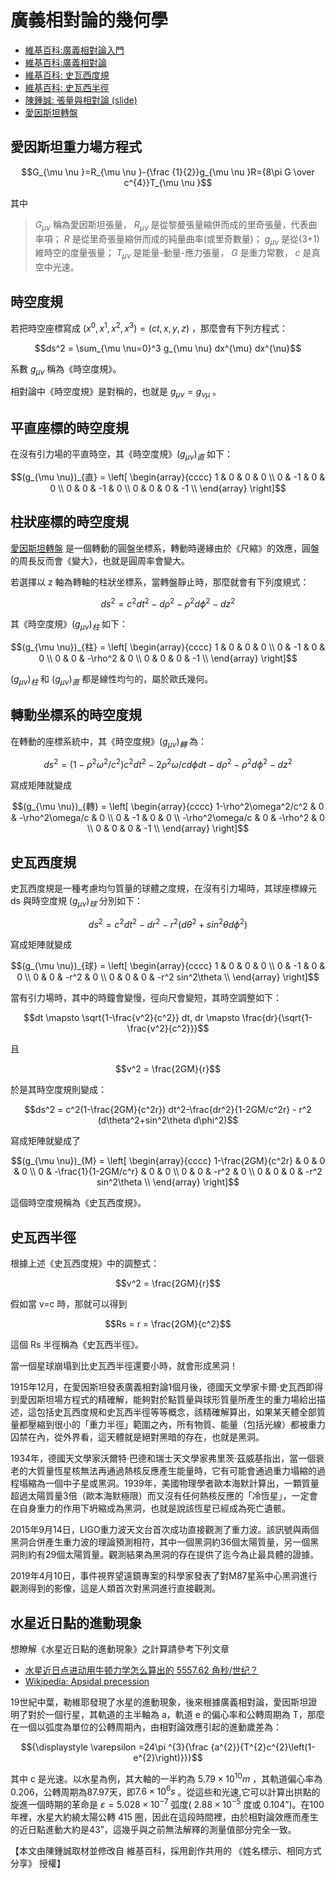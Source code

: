 # 廣義相對論的幾何學


* [維基百科:廣義相對論入門](https://zh.wikipedia.org/wiki/%E5%BB%A3%E7%BE%A9%E7%9B%B8%E5%B0%8D%E8%AB%96%E5%85%A5%E9%96%80)
* [維基百科:廣義相對論](https://zh.wikipedia.org/wiki/%E5%BB%A3%E7%BE%A9%E7%9B%B8%E5%B0%8D%E8%AB%96)
* [維基百科: 史瓦西度規](https://zh.wikipedia.org/wiki/%E5%8F%B2%E7%93%A6%E8%A5%BF%E5%BA%A6%E8%A6%8F)
* [維基百科: 史瓦西半徑](https://zh.wikipedia.org/wiki/%E5%8F%B2%E7%93%A6%E8%A5%BF%E5%8D%8A%E5%BE%91)
* [陳鍾誠: 張量與相對論 (slide)](https://www.slideshare.net/ccckmit/ss-102810968)
* [愛因斯坦轉盤](https://www.wukong.com/question/6430809135561834754/) 


## 愛因斯坦重力場方程式


```math
G_{\mu \nu }=R_{\mu \nu }-{\frac {1}{2}}g_{\mu \nu }R={8\pi G \over c^{4}}T_{\mu \nu }
```

其中

> $`G_{{\mu \nu }}`$ 稱為愛因斯坦張量，
> $`R_{{\mu \nu }}`$ 是從黎曼張量縮併而成的里奇張量，代表曲率項；
> $`R`$ 是從里奇張量縮併而成的純量曲率(或里奇數量)；
> $`g_{{\mu \nu }}`$ 是從(3+1)維時空的度量張量；
> $`T_{{\mu \nu }}`$ 是能量-動量-應力張量，
> $`G`$ 是重力常數，
> $`c`$ 是真空中光速。

## 時空度規

若把時空座標寫成 $`(x^0, x^1, x^2, x^3) = (ct, x, y, z)`$ ，那麼會有下列方程式：

```math
ds^2 = \sum_{\mu \nu=0}^3 g_{\mu \nu} dx^{\mu} dx^{\nu}
```

系數 $`g_{\mu \nu}`$ 稱為《時空度規》。

相對論中《時空度規》是對稱的，也就是 $`g_{\mu \nu}=g_{\nu \mu}`$ 。

## 平直座標的時空度規

在沒有引力場的平直時空，其《時空度規》$`(g_{\mu \nu})_{直}`$ 如下：

```math
(g_{\mu \nu})_{直} =
 \left[ 
 \begin{array}{cccc}
    1 & 0 & 0 & 0 \\
    0 & -1 & 0 & 0 \\
    0 & 0 & -1 & 0 \\ 
    0 & 0 & 0 & -1 \\ 
 \end{array} 
 \right]
```

## 柱狀座標的時空度規

[愛因斯坦轉盤](https://www.wukong.com/question/6430809135561834754/) 是一個轉動的圓盤坐標系，轉動時邊緣由於《尺縮》的效應，圓盤的周長反而會《變大》，也就是圓周率會變大。

若選擇以 z 軸為轉軸的柱狀坐標系，當轉盤靜止時，那麼就會有下列度規式：

```math
ds^2 = c^2 dt^2 - d\rho^2-\rho^2 d\phi^2-dz^2
``` 


其《時空度規》$`(g_{\mu \nu})_{柱}`$ 如下：

```math
(g_{\mu \nu})_{柱} =
 \left[ 
 \begin{array}{cccc}
    1 & 0 & 0 & 0 \\
    0 & -1 & 0 & 0 \\
    0 & 0 & -\rho^2 & 0 \\ 
    0 & 0 & 0 & -1 \\ 
 \end{array} 
 \right]
```

$`(g_{\mu \nu})_{柱}`$ 和 $`(g_{\mu \nu})_{直}`$ 都是線性均勻的，屬於歐氏幾何。

## 轉動坐標系的時空度規

在轉動的座標系統中，其《時空度規》$`(g_{\mu \nu})_{轉}`$ 為：

```math
ds^2 = (1-\rho^2\omega^2/c^2) c^2 dt^2 - 2 \rho^2\omega/c d\phi dt - d\rho^2 - \rho^2 d\phi^2 - dz^2
```

寫成矩陣就變成

```math
(g_{\mu \nu})_{轉} =
 \left[ 
 \begin{array}{cccc}
    1-\rho^2\omega^2/c^2 & 0 & -\rho^2\omega/c & 0 \\
    0 & -1 & 0 & 0 \\
    -\rho^2\omega/c & 0 & -\rho^2 & 0 \\ 
    0 & 0 & 0 & -1 \\ 
 \end{array} 
 \right]
```

## 史瓦西度規


史瓦西度規是一種考慮均勻質量的球體之度規，在沒有引力場時，其球座標線元 ds 與時空度規 $`(g_{\mu \nu})_{球}`$ 分別如下：

```math
ds^2 = c^2 dt^2 -dr^2 - r^2(d\theta^2+sin^2\theta d\phi^2)
```

寫成矩陣就變成

```math
(g_{\mu \nu})_{球} =
 \left[ 
 \begin{array}{cccc}
    1 & 0 & 0 & 0 \\
    0 & -1 & 0 & 0 \\
    0 & 0 & -r^2 & 0 \\ 
    0 & 0 & 0 & -r^2 sin^2\theta \\ 
 \end{array} 
 \right]
```

當有引力場時，其中的時鐘會變慢，徑向尺會變短，其時空調整如下：


```math
dt \mapsto \sqrt{1-\frac{v^2}{c^2}} dt,   dr \mapsto \frac{dr}{\sqrt{1-\frac{v^2}{c^2}}}
```

且 

```math
v^2 = \frac{2GM}{r}
```

於是其時空度規則變成：

```math
ds^2 = c^2(1-\frac{2GM}{c^2r}) dt^2-\frac{dr^2}{1-2GM/c^2r} - r^2 (d\theta^2+sin^2\theta d\phi^2)
```

寫成矩陣就變成了

```math
(g_{\mu \nu})_{M} =
 \left[ 
 \begin{array}{cccc}
    1-\frac{2GM}{c^2r} & 0 & 0 & 0 \\
    0 & -\frac{1}{1-2GM/c^r} & 0 & 0 \\
    0 & 0 & -r^2 & 0 \\ 
    0 & 0 & 0 & -r^2 sin^2\theta \\ 
 \end{array} 
 \right]
```

這個時空度規稱為《史瓦西度規》。

## 史瓦西半徑

根據上述《史瓦西度規》中的調整式：

```math
v^2 = \frac{2GM}{r}
```

假如當 v=c 時，那就可以得到

```math
Rs = r = \frac{2GM}{c^2}
```

這個 Rs 半徑稱為《史瓦西半徑》。

當一個星球崩塌到比史瓦西半徑還要小時，就會形成黑洞！

1915年12月，在愛因斯坦發表廣義相對論1個月後，德國天文學家卡爾·史瓦西即得到愛因斯坦場方程式的精確解，能夠對於點質量與球形質量所產生的重力場給出描述，這包括史瓦西度規和史瓦西半徑等等概念，該精確解算出，如果某天體全部質量都壓縮到很小的「重力半徑」範圍之內，所有物質、能量（包括光線）都被重力囚禁在內，從外界看，這天體就是絕對黑暗的存在，也就是黑洞。

1934年，德國天文學家沃爾特·巴德和瑞士天文學家弗里茨·茲威基指出，當一個衰老的大質量恆星核無法再通過熱核反應產生能量時，它有可能會通過重力塌縮的過程塌縮為一個中子星或黑洞。1939年，美國物理學者歐本海默計算出，一顆質量超過太陽質量3倍（歐本海默極限）而又沒有任何熱核反應的「冷恆星」，一定會在自身重力的作用下坍縮成為黑洞，也就是說該恆星已經成為死亡遺骸。

2015年9月14日，LIGO重力波天文台首次成功直接觀測了重力波。該訊號與兩個黑洞合併產生重力波的理論預測相符，其中一個黑洞約36個太陽質量，另一個黑洞則約有29個太陽質量。觀測結果為黑洞的存在提供了迄今為止最具體的證據。

2019年4月10日，事件視界望遠鏡專案的科學家發表了對M87星系中心黑洞進行觀測得到的影像，這是人類首次對黑洞進行直接觀測。

## 水星近日點的進動現象

想瞭解《水星近日點的進動現象》之計算請參考下列文章

* [水星近日点进动用牛顿力学怎么算出的 5557.62 角秒/世纪？](https://www.zhihu.com/question/28308192)
* [Wikipedia: Apsidal precession](https://en.wikipedia.org/wiki/Apsidal_precession)


19世紀中葉，勒維耶發現了水星的進動現象，後來根據廣義相對論，愛因斯坦證明了對於一個行星，其軌道的主半軸為 a，軌道 e 的偏心率和公轉周期為 T，那麼在一個以弧度為單位的公轉周期內，由相對論效應引起的進動歲差為：

```math
{\displaystyle \varepsilon =24\pi ^{3}{\frac {a^{2}}{T^{2}c^{2}\left(1-e^{2}\right)}}}
```

其中 c 是光速。以水星為例，其大軸的一半約為 $`5.79×10^{10} m`$ ，其軌道偏心率為 0.206，公轉周期為87.97天，即$`7.6×10^6 s`$ 。從這些和光速,它可以計算出拱點的旋進一個時期的革命是 $`\varepsilon = 5.028×10^{−7}`$ 弧度( $`2.88×10^{−5}`$ 度或 0.104”)。在100年裡，水星大約繞太陽公轉 415 圈，因此在這段時間裡，由於相對論效應而產生的近日點進動大約是43”，這幾乎與之前無法解釋的測量值部分完全一致。



【本文由陳鍾誠取材並修改自 維基百科，採用創作共用的 《姓名標示、相同方式分享》 授權】